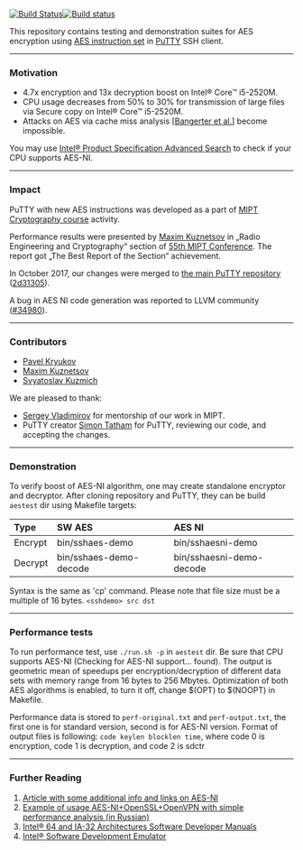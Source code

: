 [![Build Status](https://travis-ci.org/pavelkryukov/putty-aes-ni.svg?branch=master)](https://travis-ci.org/pavelkryukov/putty-aes-ni)[![Build status](https://ci.appveyor.com/api/projects/status/shr6l4t6dvqq5ytk?svg=true)](https://ci.appveyor.com/project/pavelkryukov/putty-aes-ni)

This repository contains testing and demonstration suites for AES encryption using [AES instruction set](http://software.intel.com/en-us/articles/intel-advanced-encryption-standard-aes-instructions-set) in [PuTTY](http://www.putty.org/) SSH client.

---
### Motivation

* 4.7x encryption and 13x decryption boost on Intel® Core™ i5-2520M.
* CPU usage decreases from 50% to 30% for transmission of large files via Secure copy on Intel® Core™ i5-2520M.
* Attacks on AES via cache miss analysis [[Bangerter et al.](http://eprint.iacr.org/2010/594)] become impossible.

You may use [Intel® Product Specification Advanced Search](https://ark.intel.com/Search/FeatureFilter?productType=processors&AESTech=true) to check if your CPU supports AES-NI.

----
### Impact

PuTTY with new AES instructions was developed as a part of [MIPT Cryptography course](https://github.com/vlsergey/infosec) activity.

Performance results were presented by [Maxim Kuznetsov](https://github.com/mkuznets) in „Radio Engineering and Cryptography“ section of [55th MIPT Conference](http://conf55.mipt.ru/info/main/). The report got „The Best Report of the Section“ achievement.

In October 2017, our changes were merged to [the main PuTTY repository](https://git.tartarus.org/?p=simon/putty.git) ([2d31305](https://git.tartarus.org/?p=simon/putty.git;a=commit;h=2d31305af9d3bf4096bb0c30e8a8336caaa70673)).

A bug in AES NI code generation was reported to LLVM community ([#34980](https://bugs.llvm.org/show_bug.cgi?id=34980)).

---
### Contributors

 * [Pavel Kryukov](https://github.com/pavelkryukov)
 * [Maxim Kuznetsov](https://github.com/mkuznets)
 * [Svyatoslav Kuzmich](https://github.com/skuzmich)

We are pleased to thank:
 * [Sergey Vladimirov](https://github.com/vlsergey) for mentorship of our work in MIPT.
 * PuTTY creator [Simon Tatham](https://www.chiark.greenend.org.uk/~sgtatham/) for PuTTY, reviewing our code, and accepting the changes.

----
### Demonstration

To verify boost of AES-NI algorithm, one may create standalone encryptor and decryptor. After cloning repository and PuTTY, they can be build `aestest` dir using Makefile targets:

| Type | SW AES | AES NI |
|:-|:-------|:-------|
| Encrypt | bin/sshaes-demo | bin/sshaesni-demo |
| Decrypt | bin/sshaes-demo-decode | bin/sshaesni-demo-decode |

Syntax is the same as 'cp' command. Please note that file size must be a multiple of 16 bytes.
`<sshdemo> src dst`

----
### Performance tests

To run performance test, use `./run.sh -p` in `aestest` dir. Be sure that CPU supports AES-NI (Checking for AES-NI support... found). The output is geometric mean of speedups per encryption/decryption of different data sets with memory range from 16 bytes to 256 Mbytes.
Optimization of both AES algorithms is enabled, to turn it off, change $(OPT) to $(NOOPT) in Makefile.

Performance data is stored to `perf-original.txt` and `perf-output.txt`, the first one is for standard version, second is for AES-NI version. Format of output files is following: `code keylen blocklen time`, where code 0 is encryption, code 1 is decryption, and code 2 is sdctr

---
### Further Reading

1. [Article with some additional info and links on AES-NI](http://software.intel.com/en-us/articles/intel-advanced-encryption-standard-instructions-aes-ni)
1. [Example of usage AES-NI+OpenSSL+OpenVPN with simple performance analysis (in Russian)](http://sysadminblog.ru/freebsd/2011/01/15/freebsd-aesni-openssl-openvpn.html)
1. [Intel® 64 and IA-32 Architectures Software Developer Manuals](http://www.intel.com/content/www/us/en/processors/architectures-software-developer-manuals.html)
1. [Intel® Software Development Emulator](http://software.intel.com/en-us/articles/intel-software-development-emulator)
